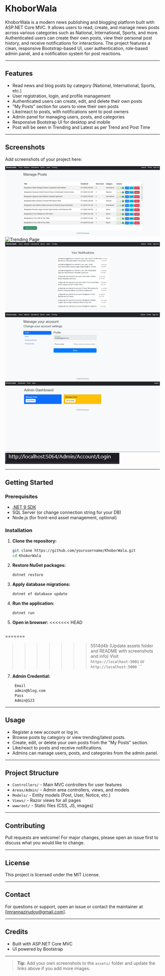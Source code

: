 # KhoborWala

KhoborWala is a modern news publishing and blogging platform built with ASP.NET Core MVC. It allows users to read, create, and manage news posts across various categories such as National, International, Sports, and more. Authenticated users can create their own posts, view their personal post history, and receive notifications for interactions. The project features a clean, responsive Bootstrap-based UI, user authentication, role-based admin panel, and a notification system for post reactions.

---

## Features

- Read news and blog posts by category (National, International, Sports, etc.)
- User registration, login, and profile management
- Authenticated users can create, edit, and delete their own posts
- "My Posts" section for users to view their own posts
- Like/react to posts, with notifications sent to post owners
- Admin panel for managing users, posts, and categories
- Responsive Bootstrap UI for desktop and mobile
- Post will be seen in Trending and Latest as per Trend and Post Time

---

## Screenshots

Add screenshots of your project here:

![Home Page](assets/home_page%20-%20Copy.jpg)
![Trending Page](assets/trending_page-%20Copy.jpg)
![Notices Page](assets/notices_page%20-%20Copy.jpg)
![Profile Page](assets/profile%20-%20Copy.jpg)
![Admin Dashboard](assets/admin_dashboard.jpg)
![Admin Route](assets/admin_route.jpg)

---

## Getting Started

### Prerequisites

- [.NET 9 SDK](https://dotnet.microsoft.com/en-us/download/dotnet/9.0)
- SQL Server (or change connection string for your DB)
- Node.js (for front-end asset management, optional)

### Installation

1. **Clone the repository:**

   ```bash
   git clone https://github.com/yourusername/KhoborWala.git
   cd KhoborWala
   ```

2. **Restore NuGet packages:**

   ```bash
   dotnet restore
   ```

3. **Apply database migrations:**

   ```bash
   dotnet ef database update
   ```

4. **Run the application:**

   ```bash
   dotnet run
   ```

5. **Open in browser:**
<<<<<<< HEAD
      ```
=======

>>>>>>> 5514d4b (Update assets folder and README with screenshots and info)
   Visit `https://localhost:5001` or `http://localhost:5000`
      ```


7. **Admin Credential:**
   ```
    Email
    admin@blog.com
    Pass
    Admin@123
   ```
---

## Usage

- Register a new account or log in.
- Browse posts by category or view trending/latest posts.
- Create, edit, or delete your own posts from the "My Posts" section.
- Like/react to posts and receive notifications.
- Admins can manage users, posts, and categories from the admin panel.

---

## Project Structure

- `Controllers/` - Main MVC controllers for user features
- `Areas/Admin/` - Admin area controllers, views, and models
- `Models/` - Entity models (Post, User, Notice, etc.)
- `Views/` - Razor views for all pages
- `wwwroot/` - Static files (CSS, JS, images)

---

## Contributing

Pull requests are welcome! For major changes, please open an issue first to discuss what you would like to change.

---

## License

This project is licensed under the MIT License.

---

## Contact

For questions or support, open an issue or contact the maintainer at [imrannazirudoy@gmail.com].

---

## Credits

- Built with ASP.NET Core MVC
- UI powered by Bootstrap

---

> **Tip:** Add your own screenshots to the `assets/` folder and update the links above if you add more images.
